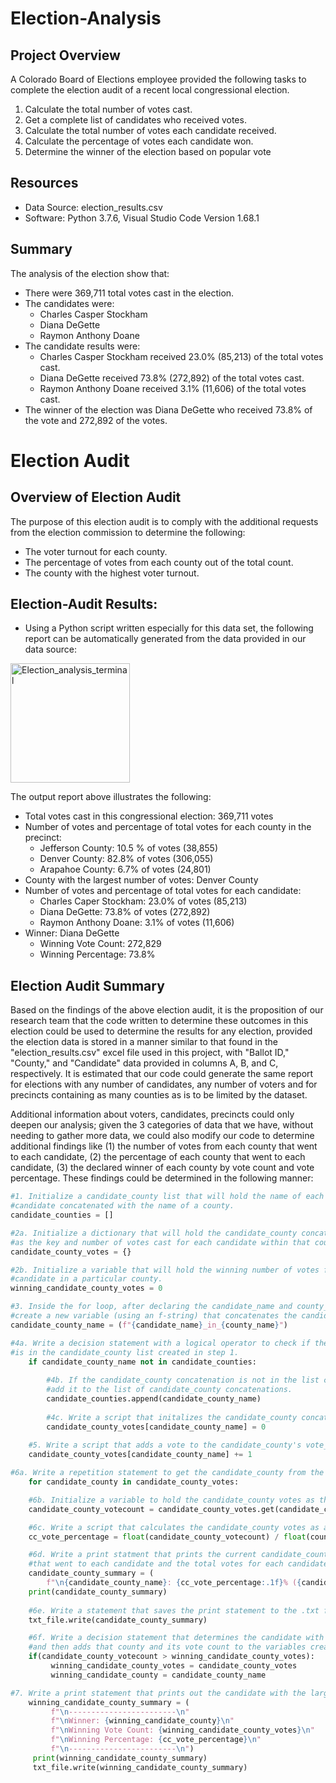 # Election-Analysis

## Project Overview
A Colorado Board of Elections employee provided the following tasks to complete the election audit of a recent local congressional election.

1. Calculate the total number of votes cast.
2. Get a complete list of candidates who received votes.
3. Calculate the total number of votes each candidate received.
4. Calculate the percentage of votes each candidate won.
5. Determine the winner of the election based on popular vote

## Resources
- Data Source: election_results.csv
- Software: Python 3.7.6, Visual Studio Code Version 1.68.1

## Summary
The analysis of the election show that:
- There were 369,711 total votes cast in the election.
- The candidates were: 
  * Charles Casper Stockham
  * Diana DeGette
  * Raymon Anthony Doane 
- The candidate results were:
  * Charles Casper Stockham received 23.0% (85,213) of the total votes cast.
  * Diana DeGette received 73.8% (272,892) of the total votes cast.
  * Raymon Anthony Doane received 3.1% (11,606) of the total votes cast.
- The winner of the election was Diana DeGette who received 73.8% of the vote and 272,892 of the votes.

# Election Audit 
## Overview of Election Audit
The purpose of this election audit is to comply with the additional requests from the election commission to determine the following:
- The voter turnout for each county.
- The percentage of votes from each county out of the total count.
- The county with the highest voter turnout.

## Election-Audit Results:
- Using a Python script written especially for this data set, the following report can be automatically generated from the data provided in our data source:

<img width="191" alt="Election_analysis_terminal" src="https://user-images.githubusercontent.com/104729703/175219863-dc029ae7-c45e-4a65-8236-f56c74edfc63.png">

The output report above illustrates the following:
- Total votes cast in this congressional election: 369,711 votes
- Number of votes and percentage of total votes for each county in the precinct:
  * Jefferson County: 10.5 % of votes (38,855) 
  * Denver County: 82.8% of votes (306,055)
  * Arapahoe County: 6.7% of votes (24,801)
- County with the largest number of votes: Denver County
- Number of votes and percentage of total votes for each candidate:
  * Charles Caper Stockham: 23.0% of votes (85,213)
  * Diana DeGette: 73.8% of votes (272,892)
  * Raymon Anthony Doane: 3.1% of votes (11,606)
- Winner: Diana DeGette
  * Winning Vote Count: 272,829
  * Winning Percentage: 73.8%

## Election Audit Summary
Based on the findings of the above election audit, it is the proposition of our research team that the code written to determine these outcomes in this election could be used to determine the results for any election, provided the election data is stored in a manner similar to that found in the "election_results.csv" excel file used in this project, with "Ballot ID," "County," and "Candidate" data provided in columns A, B, and C, respectively. It is estimated that our code could generate the same report for elections with any number of candidates, any number of voters and for precincts containing as many counties as is to be limited by the dataset.

Additional information about voters, candidates, precincts could only deepen our analysis; given the 3 categories of data that we have, without needing to gather more data, we could also modify our code to determine additional findings like (1) the number of votes from each county that went to each candidate, (2) the percentage of each county that went to each candidate, (3) the declared winner of each county by vote count and vote percentage. These findings could be determined in the following manner:

```python
#1. Initialize a candidate_county list that will hold the name of each 
#candidate concatenated with the name of a county.  
candidate_counties = []
```
```python
#2a. Initialize a dictionary that will hold the candidate_county concatenation 
#as the key and number of votes cast for each candidate within that county as the values.  
candidate_county_votes = {}
```
```python
#2b. Initialize a variable that will hold the winning number of votes for each 
#candidate in a particular county.   
winning_candidate_county_votes = 0
```
```python
#3. Inside the for loop, after declaring the candidate_name and county_name variables, 
#create a new variable (using an f-string) that concatenates the candidate_name and county_name variables.   
candidate_county_name = (f"{candidate_name}_in_{county_name}")
```
```python
#4a. Write a decision statement with a logical operator to check if the candidate_county variable acquired in Step 3   
#is in the candidate_county list created in step 1.     
    if candidate_county_name not in candidate_counties:
   
        #4b. If the candidate_county concatenation is not in the list created in Step 1, 
        #add it to the list of candidate_county concatenations.  
        candidate_counties.append(candidate_county_name)
 
        #4c. Write a script that initalizes the candidate_county concatenation to zero.  
        candidate_county_votes[candidate_county_name] = 0
   
    #5. Write a script that adds a vote to the candidate_county's vote_count as you are looping through all the rows.  
    candidate_county_votes[candidate_county_name] += 1
```
```python
#6a. Write a repetition statement to get the candidate_county from the candidate_county dictionary that was created in step 2.  
    for candidate_county in candidate_county_votes:

    #6b. Initialize a variable to hold the candidate_county votes as they are retrieved from the candidate_county dictionary.  
    candidate_county_votecount = candidate_county_votes.get(candidate_county)

    #6c. Write a script that calculates the candidate_county votes as a percentage of the candidate_county total votes.  
    cc_vote_percentage = float(candidate_county_votecount) / float(county_vote) * 100`

    #6d. Write a print statment that prints the current candidate_county concatenation, the percentage of each county 
    #that went to each candidate and the total votes for each candidate in each county.  
    candidate_county_summary = (  
        f"\n{candidate_county_name}: {cc_vote_percentage:.1f}% ({candidate_county_votecount})\n")  
    print(candidate_county_summary)
   
    #6e. Write a statement that saves the print statement to the .txt file.  
    txt_file.write(candidate_county_summary)
```
```python
    #6f. Write a decision statement that determines the candidate with the largest vote count for each county   
    #and then adds that county and its vote count to the variables created in step 2b.  
    if(candidate_county_votecount > winning_candidate_county_votes):  
         winning_candidate_county_votes = candidate_county_votes  
         winning_candidate_county = candidate_county_name

#7. Write a print statement that prints out the candidate with the largest voter turnout for each county.  
    winning_candidate_county_summary = (  
         f"\n------------------------\n"  
         f"\nWinner: {winning_candidate_county}\n"  
         f"\nWinning Vote Count: {winning_candidate_county_votes}\n"  
         f"\nWinning Percentage: {cc_vote_percentage}\n"
         f"\n------------------------\n")
     print(winning_candidate_county_summary)  
     txt_file.write(winning_candidate_county_summary)
```
